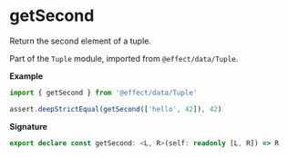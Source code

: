 # getSecond

Return the second element of a tuple.

Part of the `Tuple` module, imported from `@effect/data/Tuple`.

**Example**

```ts
import { getSecond } from '@effect/data/Tuple'

assert.deepStrictEqual(getSecond(['hello', 42]), 42)
```

**Signature**

```ts
export declare const getSecond: <L, R>(self: readonly [L, R]) => R
```
